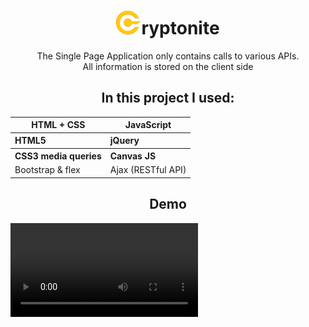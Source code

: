<h1 align="center"><img src="/assets/images/logo.png?raw=true" width="40">ryptonite </h1>
<p align="center"> The Single Page Application only contains calls to various APIs. <br>
All information is stored on the client side</p>
<h2 align="center">In this project  I used:</h2>

<table align="center">
  <thead>
    <tr>
      <th>HTML + CSS</th>
      <th>JavaScript</th>
    </tr>
  </thead>
  
  <tbody align="left">
   <tr>
      <th>HTML5</th>
      <th>jQuery</th>
    </tr>
   <tr>
    <th>CSS3 media queries</th>
    <th>Canvas JS</th>
    </tr>
     <tr>
    <td>Bootstrap & flex</td>
    <td>Ajax (RESTful API)</td>
  </tr>
  </tbody>
</table>

<h2 align="center">Demo</h2>
<video></video>



